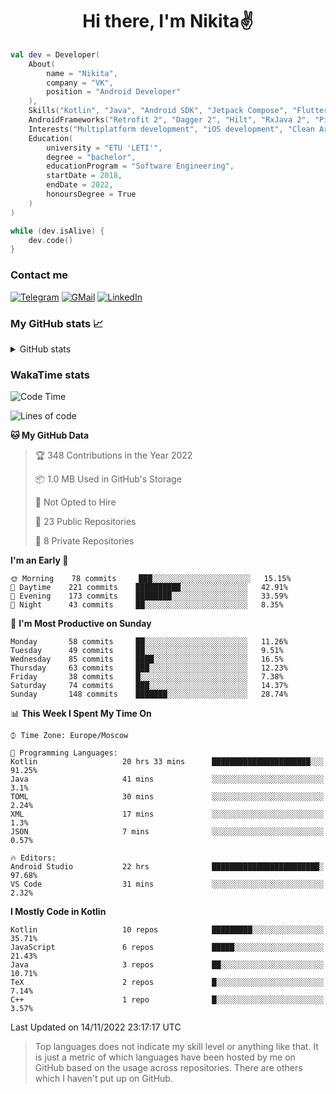 <h1 align="center">
Hi there, I'm Nikita✌️
</h1>

```kotlin
val dev = Developer(
    About(
        name = "Nikita",
        company = "VK",
        position = "Android Developer"
    ),
    Skills("Kotlin", "Java", "Android SDK", "Jetpack Compose", "Flutter", "KMM"),
    AndroidFrameworks("Retrofit 2", "Dagger 2", "Hilt", "RxJava 2", "Picasso", "Kotlin Coroutines"),
    Interests("Multiplatform development", "iOS development", "Clean Architecture"),
    Education(
        university = "ETU 'LETI'",
        degree = "bachelor",
        educationProgram = "Software Engineering",
        startDate = 2018,
        endDate = 2022,
        honoursDegree = True
    )
)

while (dev.isAlive) {
    dev.code()
}
```

### Contact me

[![Telegram](https://img.shields.io/badge/Telegram-white?style=for-the-badge&logo=telegram&logoColor=29e9ea)](https://t.me/po4yka)
[![GMail](https://img.shields.io/badge/Gmail-white?style=for-the-badge&logo=gmail&logoColor=d14836)](mailto:pochaev.nik@gmail.com)
[![LinkedIn](https://img.shields.io/badge/linkedin%20-white.svg?&style=for-the-badge&logo=linkedin&logoColor=%230077B5)](https://www.linkedin.com/in/nikita-pochaev-415b5a1a1)

### My GitHub stats 📈

<details>
  <summary>GitHub stats</summary>
  <p align="center">
    <img src="https://github-readme-stats.vercel.app/api?username=po4yka&show_icons=true&theme=dark" />
  </p>
</details>

### WakaTime stats

<!--START_SECTION:waka-->
![Code Time](http://img.shields.io/badge/Code%20Time-3%2C366%20hrs%2047%20mins-blue)

![Lines of code](https://img.shields.io/badge/From%20Hello%20World%20I%27ve%20Written-1%20Million%20lines%20of%20code-blue)

**🐱 My GitHub Data** 

> 🏆 348 Contributions in the Year 2022
 > 
> 📦 1.0 MB Used in GitHub's Storage 
 > 
> 🚫 Not Opted to Hire
 > 
> 📜 23 Public Repositories 
 > 
> 🔑 8 Private Repositories  
 > 
**I'm an Early 🐤** 

```text
🌞 Morning    78 commits     ███░░░░░░░░░░░░░░░░░░░░░░   15.15% 
🌆 Daytime    221 commits    ██████████░░░░░░░░░░░░░░░   42.91% 
🌃 Evening    173 commits    ████████░░░░░░░░░░░░░░░░░   33.59% 
🌙 Night      43 commits     ██░░░░░░░░░░░░░░░░░░░░░░░   8.35%

```
📅 **I'm Most Productive on Sunday** 

```text
Monday       58 commits     ██░░░░░░░░░░░░░░░░░░░░░░░   11.26% 
Tuesday      49 commits     ██░░░░░░░░░░░░░░░░░░░░░░░   9.51% 
Wednesday    85 commits     ████░░░░░░░░░░░░░░░░░░░░░   16.5% 
Thursday     63 commits     ███░░░░░░░░░░░░░░░░░░░░░░   12.23% 
Friday       38 commits     █░░░░░░░░░░░░░░░░░░░░░░░░   7.38% 
Saturday     74 commits     ███░░░░░░░░░░░░░░░░░░░░░░   14.37% 
Sunday       148 commits    ███████░░░░░░░░░░░░░░░░░░   28.74%

```


📊 **This Week I Spent My Time On** 

```text
⌚︎ Time Zone: Europe/Moscow

💬 Programming Languages: 
Kotlin                   20 hrs 33 mins      ██████████████████████░░░   91.25% 
Java                     41 mins             ░░░░░░░░░░░░░░░░░░░░░░░░░   3.1% 
TOML                     30 mins             ░░░░░░░░░░░░░░░░░░░░░░░░░   2.24% 
XML                      17 mins             ░░░░░░░░░░░░░░░░░░░░░░░░░   1.3% 
JSON                     7 mins              ░░░░░░░░░░░░░░░░░░░░░░░░░   0.57%

🔥 Editors: 
Android Studio           22 hrs              ████████████████████████░   97.68% 
VS Code                  31 mins             ░░░░░░░░░░░░░░░░░░░░░░░░░   2.32%

```

**I Mostly Code in Kotlin** 

```text
Kotlin                   10 repos            █████████░░░░░░░░░░░░░░░░   35.71% 
JavaScript               6 repos             █████░░░░░░░░░░░░░░░░░░░░   21.43% 
Java                     3 repos             ██░░░░░░░░░░░░░░░░░░░░░░░   10.71% 
TeX                      2 repos             █░░░░░░░░░░░░░░░░░░░░░░░░   7.14% 
C++                      1 repo              █░░░░░░░░░░░░░░░░░░░░░░░░   3.57%

```



 Last Updated on 14/11/2022 23:17:17 UTC
<!--END_SECTION:waka-->

> Top languages does not indicate my skill level or anything like that. It is just a metric of which languages have been hosted by me on GitHub based on the usage across repositories. There are others which I haven't put up on GitHub.
